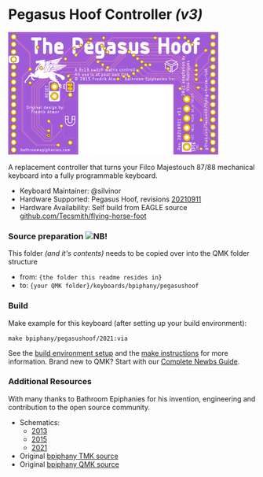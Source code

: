 # Pegasus Hoof Controller *(v3)*

![](https://github.com/Tecsmith/flying-horse-foot/raw/main/docs/20210911-b.png)

A replacement controller that turns your Filco Majestouch 87/88 mechanical keyboard into a fully programmable keyboard.

* Keyboard Maintainer: @silvinor
* Hardware Supported: Pegasus Hoof, revisions [20210911](2021/)
* Hardware Availability: Self build from EAGLE source [github.com/Tecsmith/flying-horse-foot](https://github.com/Tecsmith/flying-horse-foot)

### Source preparation ![NB!](https://img.shields.io/badge/!-NB-red?labelColor=000000 "Nota bene")

This folder *(and it's contents)* needs to be copied over into the QMK folder structure

* from: `{the folder this readme resides in}`
* to: `{your QMK folder}/keyboards/bpiphany/pegasushoof`


### Build

Make example for this keyboard (after setting up your build environment):

    make bpiphany/pegasushoof/2021:via

See the [build environment setup](https://docs.qmk.fm/#/getting_started_build_tools) and the [make instructions](https://docs.qmk.fm/#/getting_started_make_guide) for more information. Brand new to QMK? Start with our [Complete Newbs Guide](https://docs.qmk.fm/#/newbs).

### Additional Resources

With many thanks to Bathroom Epiphanies for his invention, engineering and contribution to the open source community.

* Schematics:
  * [2013](https://deskthority.net/wiki/File:Costar_Replacement_Controllers_Schematics.PNG)
  * [2015](https://github.com/Tecsmith/flying-horse-foot/blob/main/DataSheets/00__costar_controllers_schematics.png)
  * [2021](https://github.com/Tecsmith/flying-horse-foot/blob/main/docs/flying-horse-foot-v3.1.pdf)
* Original [bpiphany TMK source](https://github.com/BathroomEpiphanies/epiphanies_tmk_keyboard)
* Original [bpiphany QMK source](https://github.com/BathroomEpiphanies/epiphanies_qmk_keyboard)
